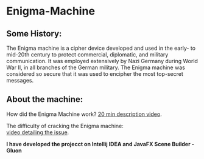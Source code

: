 # Enigma-Machine

## Some History:
The Enigma machine is a cipher device developed and used in the early- to mid-20th century to protect commercial, diplomatic, and military communication.
It was employed extensively by Nazi Germany during World War II, in all branches of the German military.
The Enigma machine was considered so secure that it was used to encipher the most top-secret messages.

## About the machine:
How did the Enigma Machine work? [20 min description video](https://www.youtube.com/watch?v=ybkkiGtJmkM).

The difficulty of cracking the Enigma machine:  
[video detailing the issue](https://www.youtube.com/watch?v=G2_Q9FoD-oQ).


**I have developed the projecct on Intellij IDEA and JavaFX Scene Builder - Gluon**
